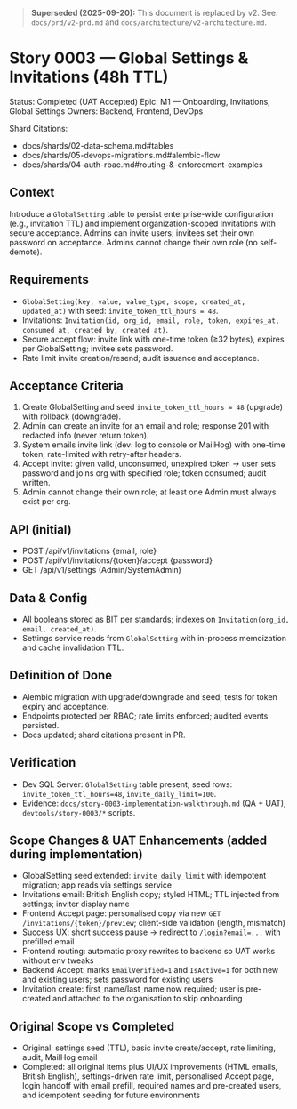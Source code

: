 > **Superseded (2025-09-20):** This document is replaced by v2.
> See: `docs/prd/v2-prd.md` and `docs/architecture/v2-architecture.md`.

# Story 0003 — Global Settings & Invitations (48h TTL)

Status: Completed (UAT Accepted)
Epic: M1 — Onboarding, Invitations, Global Settings
Owners: Backend, Frontend, DevOps

Shard Citations:
- docs/shards/02-data-schema.md#tables
- docs/shards/05-devops-migrations.md#alembic-flow
- docs/shards/04-auth-rbac.md#routing-&-enforcement-examples

## Context
Introduce a `GlobalSetting` table to persist enterprise-wide configuration (e.g., invitation TTL) and implement organization-scoped Invitations with secure acceptance. Admins can invite users; invitees set their own password on acceptance. Admins cannot change their own role (no self-demote).

## Requirements
- `GlobalSetting(key, value, value_type, scope, created_at, updated_at)` with seed: `invite_token_ttl_hours = 48`.
- Invitations: `Invitation(id, org_id, email, role, token, expires_at, consumed_at, created_by, created_at)`.
- Secure accept flow: invite link with one-time token (≥32 bytes), expires per GlobalSetting; invitee sets password.
- Rate limit invite creation/resend; audit issuance and acceptance.

## Acceptance Criteria
1) Create GlobalSetting and seed `invite_token_ttl_hours = 48` (upgrade) with rollback (downgrade).
2) Admin can create an invite for an email and role; response 201 with redacted info (never return token).
3) System emails invite link (dev: log to console or MailHog) with one-time token; rate-limited with retry-after headers.
4) Accept invite: given valid, unconsumed, unexpired token → user sets password and joins org with specified role; token consumed; audit written.
5) Admin cannot change their own role; at least one Admin must always exist per org.

## API (initial)
- POST /api/v1/invitations {email, role}
- POST /api/v1/invitations/{token}/accept {password}
- GET  /api/v1/settings (Admin/SystemAdmin)

## Data & Config
- All booleans stored as BIT per standards; indexes on `Invitation(org_id, email, created_at)`.
- Settings service reads from `GlobalSetting` with in-process memoization and cache invalidation TTL.

## Definition of Done
- Alembic migration with upgrade/downgrade and seed; tests for token expiry and acceptance.
- Endpoints protected per RBAC; rate limits enforced; audited events persisted.
- Docs updated; shard citations present in PR.

## Verification
- Dev SQL Server: `GlobalSetting` table present; seed rows: `invite_token_ttl_hours=48`, `invite_daily_limit=100`.
- Evidence: `docs/story-0003-implementation-walkthrough.md` (QA + UAT), `devtools/story-0003/*` scripts.

## Scope Changes & UAT Enhancements (added during implementation)
- GlobalSetting seed extended: `invite_daily_limit` with idempotent migration; app reads via settings service
- Invitations email: British English copy; styled HTML; TTL injected from settings; inviter display name
- Frontend Accept page: personalised copy via new `GET /invitations/{token}/preview`; client-side validation (length, mismatch)
- Success UX: short success pause → redirect to `/login?email=...` with prefilled email
- Frontend routing: automatic proxy rewrites to backend so UAT works without env tweaks
- Backend Accept: marks `EmailVerified=1` and `IsActive=1` for both new and existing users; sets password for existing users
- Invitation create: first_name/last_name now required; user is pre-created and attached to the organisation to skip onboarding

## Original Scope vs Completed
- Original: settings seed (TTL), basic invite create/accept, rate limiting, audit, MailHog email
- Completed: all original items plus UI/UX improvements (HTML emails, British English), settings-driven rate limit, personalised Accept page, login handoff with email prefill, required names and pre-created users, and idempotent seeding for future environments
